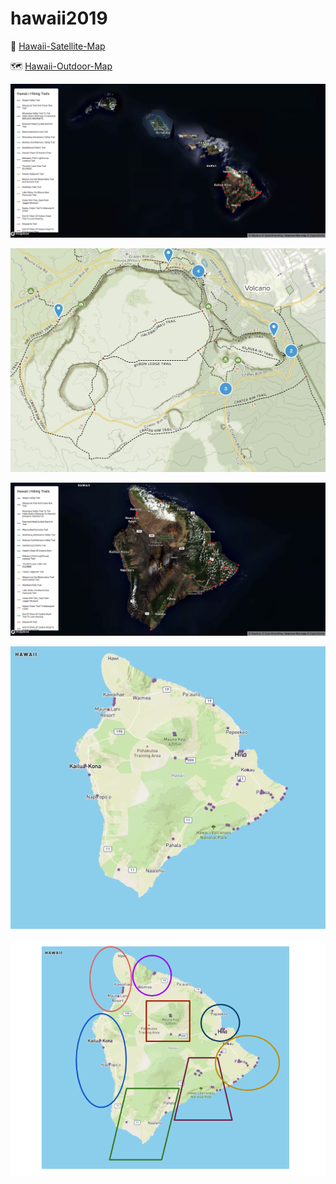# hawaii2019

:satellite: [Hawaii-Satellite-Map](https://team.carto.com/u/dfan/kuviz/587aec98-4773-4779-a318-82f886d353dd)

:world_map: [Hawaii-Outdoor-Map](https://team.carto.com/u/dfan/kuviz/62b67eda-bf18-45db-ae1c-64232b5c2805)



![](./img/3.png)



![](img/2.png)



![](img/4.png)



![](img/1.png)

![](img/5.png)

